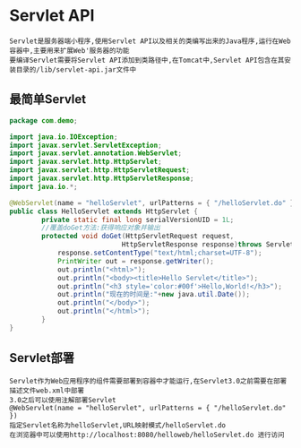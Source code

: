 # Servlet API #

    Servlet是服务器端小程序,使用Servlet API以及相关的类编写出来的Java程序,运行在Web容器中,主要用来扩展Web'服务器的功能
    要编译Servlet需要将Servlet API添加到类路径中,在Tomcat中,Servlet API包含在其安装目录的/lib/servlet-api.jar文件中

## 最简单Servlet ##

```Java
package com.demo;

import java.io.IOException;
import javax.servlet.ServletException;
import javax.servlet.annotation.WebServlet;
import javax.servlet.http.HttpServlet;
import javax.servlet.http.HttpServletRequest;
import javax.servlet.http.HttpServletResponse;
import java.io.*;

@WebServlet(name = "helloServlet", urlPatterns = { "/helloServlet.do" })
public class HelloServlet extends HttpServlet {
        private static final long serialVersionUID = 1L;
        //覆盖doGet方法:获得响应对象并输出
        protected void doGet(HttpServletRequest request,
                            HttpServletResponse response)throws ServletException, IOException{
            response.setContentType("text/html;charset=UTF-8");
            PrintWriter out = response.getWriter();
            out.println("<html>");
            out.println("<body><title>Hello Servlet</title>");
            out.println("<h3 style='color:#00f'>Hello,World!</h3>");
            out.println("现在的时间是:"+new java.util.Date());
            out.println("</body>");
            out.println("</html>");
        }
}
```

## Servlet部署 ##

    Servlet作为Web应用程序的组件需要部署到容器中才能运行,在Servlet3.0之前需要在部署描述文件web.xml中部署
    3.0之后可以使用注解部署Servlet
    @WebServlet(name = "helloServlet", urlPatterns = { "/helloServlet.do" })
    指定Servlet名称为helloServlet,URL映射模式/helloServlet.do
    在浏览器中可以使用http://localhost:8080/helloweb/helloServlet.do 进行访问